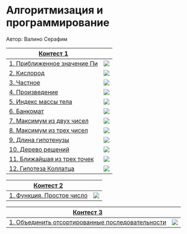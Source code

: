 # Алгоритмизация и программирование

Автор: Валино Серафим

|[Контест 1](https://contest.yandex.ru/contest/52142/problems/) |  |
| --- | :-: |
| [1. Приближенное значение Пи](./contest_1/c1w1.txt) | ![](./img/cpp.png) |
| [2. Кислород](./contest_1/02/main.go) | ![](./img/go.png) |
| [3. Частное](./contest_01/03/main.cpp) | ![](./img/cpp.png) |
| [4. Произведение](./contest_01/04/main.go) | ![](./img/go.png) |
| [5. Индекс массы тела](./contest_01/05/main.cpp) | ![](./img/cpp.png) |
| [6. Банкомат](./contest_01/06/main.go) | ![](./img/go.png) |
| [7. Максимум из двух чисел](./contest_01/07/main.cpp) | ![](./img/cpp.png) |
| [8. Максимум из трех чисел](./contest_01/08/main.go) | ![](./img/go.png) |
| [9. Длина гипотенузы](./contest_01/09/main.cpp) | ![](./img/cpp.png) |
| [10. Дерево решений](./contest_01/10/main.go) | ![](./img/go.png) |
| [11. Ближайшая из трех точек](./contest_01/11/main.cpp) | ![](./img/cpp.png) |
| [12. Гипотеза Коллатца](./contest_01/12/main.go) | ![](./img/go.png) |
 
|[Контест 2](https://contest.yandex.ru/contest/52676/problems/) |  |
| --- | :-: |
| [1. Функция. Простое число](./contest_02/01/main.cpp) | ![](./img/go.png) |

|[Контест 3](https://contest.yandex.ru/contest/53504/problems) |  |
| --- | :-: |
| [1. Объединить отсортированные последовательности](./contest_03/01/main.cpp) | ![](./img/go.png) |
